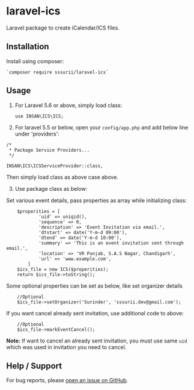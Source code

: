 # laravel-ics
Laravel package to create iCalendar/ICS files.

## Installation
Install using composer:

	`composer require sssurii/laravel-ics`


## Usage
1. For Laravel 5.6 or above, simply load class:

	`use INSAN\ICS\ICS;`

2. For laravel 5.5 or below, open your `config/app.php` and add below line under 'providers':

```
/*
 * Package Service Providers...
 */

INSAN\ICS\ICSServiceProvider::class,
```
Then simply load class as above case above.

3. Use package class as below:

Set various event details, pass properties as array while initializing class:
```
	$properities = [
            'uid' => uniqid(),
            'sequence' => 0,
            'description' => 'Event Invitation via email.',
            'dtstart' => date('Y-m-d 09:00'),
            'dtend' => date('Y-m-d 10:00'),
            'summary' => 'This is an event invitation sent through email.',
            'location' => 'VR Punjab, S.A.S Nagar, Chandigarh',
            'url' => 'www.example.com',
        ]
	$ics_file = new ICS($properities);
	return $ics_file->toString();
```
Some optional properties can be set as below, like set organizer details
```
	//Optional
	$ics_file->setOrganizer('Surinder', 'sssurii.dev@gmail.com');
```
If you want cancel already sent invitation, use additional code to above:

```
	//Optional
	$ics_file->markEventCancel();
```
**Note:** If want to cancel an already sent invitation, you must use same `uid` which was used in invitation you need to cancel.

## Help / Support
For bug reports, please [open an issue on GitHub](https://github.com/sssurii/laravel-ics/issues/new).

